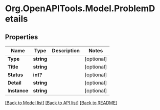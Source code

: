 # Org.OpenAPITools.Model.ProblemDetails

## Properties

Name | Type | Description | Notes
------------ | ------------- | ------------- | -------------
**Type** | **string** |  | [optional] 
**Title** | **string** |  | [optional] 
**Status** | **int?** |  | [optional] 
**Detail** | **string** |  | [optional] 
**Instance** | **string** |  | [optional] 

[[Back to Model list]](../README.md#documentation-for-models) [[Back to API list]](../README.md#documentation-for-api-endpoints) [[Back to README]](../README.md)

